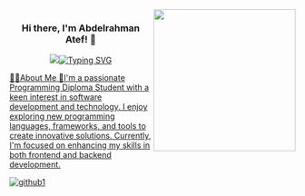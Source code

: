 <img width="250" align="right" src="https://c.tenor.com/_DOBjnGspYAAAAAM/code-coding gif">
<h3 align="center">
Hi there, I'm Abdelrahman Atef! 👋<p><a href="https://giphy.com/gifs/nuevofoundation-nuvi-24652QfeZzNIPzoH36"></a></p>
</h3>
<!-- Typing SVG by DenverCoder1 https://github.com/DenverCoder1/readme-typing-svg -->
<p align="center">
<a href="https://github.com/DenverCoder1/readme-typing-svg"><img src="<a href="https://git.io/typing-svg"><img src="https://readme-typing-svg.herokuapp.com?font=Fira+Code&pause=1000&color=64F7C9&random=false&width=435&lines=welcome+to+my+profile" alt="Typing SVG" </a>
</p>

🙋‍♂️About Me
🚀I'm a passionate Programming Diploma Student with a keen interest in software development and technology. I enjoy exploring new programming languages, frameworks, and tools to create innovative solutions. Currently, I'm focused on enhancing my skills in both frontend and backend development.

![github1](https://github.com/doubleA125/doubleA125/assets/171048131/cbc36572-ce3a-40eb-b4a6-36e13f5cd6b1)
